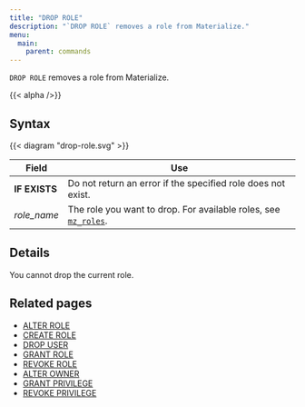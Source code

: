 ```yaml
---
title: "DROP ROLE"
description: "`DROP ROLE` removes a role from Materialize."
menu:
  main:
    parent: commands
---
```


`DROP ROLE` removes a role from Materialize.

{{< alpha />}}

## Syntax

{{< diagram "drop-role.svg" >}}

Field | Use
------|-----
**IF EXISTS** | Do not return an error if the specified role does not exist.
_role_name_ | The role you want to drop. For available roles, see [`mz_roles`](/sql/system-catalog/mz_catalog#mz_roles).

## Details

You cannot drop the current role.

## Related pages

- [ALTER ROLE](../alter-role)
- [CREATE ROLE](../create-role)
- [DROP USER](../drop-user)
- [GRANT ROLE](../grant-role)
- [REVOKE ROLE](../revoke-role)
- [ALTER OWNER](../alter-owner)
- [GRANT PRIVILEGE](../grant-privilege)
- [REVOKE PRIVILEGE](../revoke-privilege)
